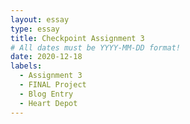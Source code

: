 ```yaml
---
layout: essay
type: essay
title: Checkpoint Assignment 3
# All dates must be YYYY-MM-DD format!
date: 2020-12-18
labels:
  - Assignment 3
  - FINAL Project
  - Blog Entry
  - Heart Depot
---
```


##

##

